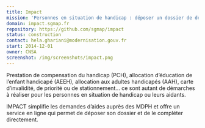 ```yaml
---
title: Impact
mission: 'Personnes en situation de handicap : déposer un dossier de demande d’aides en ligne.'
domain: impact.sgmap.fr
repository: https://github.com/sgmap/impact
status: construction
contact: hela.ghariani@modernisation.gouv.fr
start: 2014-12-01
owner: CNSA
screenshot: /img/screenshots/impact.png
---
```


Prestation de compensation du handicap (PCH), allocation d’éducation de l’enfant handicapé (AEEH), allocation aux adultes handicapés (AAH), carte d’invalidité, de priorité ou de stationnement… ce sont autant de démarches à réaliser pour les personnes en situation de handicap ou leurs aidants.


IMPACT simplifie les demandes d’aides auprès des MDPH et offre un service en ligne qui permet de déposer son dossier et de le compléter directement.

